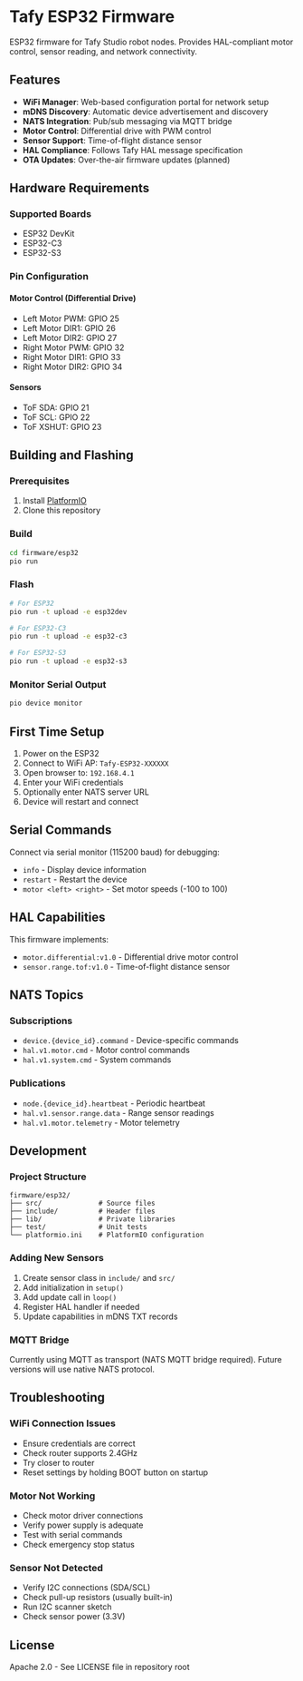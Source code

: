 # Tafy ESP32 Firmware

ESP32 firmware for Tafy Studio robot nodes. Provides HAL-compliant motor control, sensor reading, and network connectivity.

## Features

- **WiFi Manager**: Web-based configuration portal for network setup
- **mDNS Discovery**: Automatic device advertisement and discovery
- **NATS Integration**: Pub/sub messaging via MQTT bridge
- **Motor Control**: Differential drive with PWM control
- **Sensor Support**: Time-of-flight distance sensor
- **HAL Compliance**: Follows Tafy HAL message specification
- **OTA Updates**: Over-the-air firmware updates (planned)

## Hardware Requirements

### Supported Boards

- ESP32 DevKit
- ESP32-C3
- ESP32-S3

### Pin Configuration

#### Motor Control (Differential Drive)

- Left Motor PWM: GPIO 25
- Left Motor DIR1: GPIO 26
- Left Motor DIR2: GPIO 27
- Right Motor PWM: GPIO 32
- Right Motor DIR1: GPIO 33
- Right Motor DIR2: GPIO 34

#### Sensors

- ToF SDA: GPIO 21
- ToF SCL: GPIO 22
- ToF XSHUT: GPIO 23

## Building and Flashing

### Prerequisites

1. Install [PlatformIO](https://platformio.org/install)
2. Clone this repository

### Build

```bash
cd firmware/esp32
pio run
```

### Flash

```bash
# For ESP32
pio run -t upload -e esp32dev

# For ESP32-C3
pio run -t upload -e esp32-c3

# For ESP32-S3
pio run -t upload -e esp32-s3
```

### Monitor Serial Output

```bash
pio device monitor
```

## First Time Setup

1. Power on the ESP32
2. Connect to WiFi AP: `Tafy-ESP32-XXXXXX`
3. Open browser to: `192.168.4.1`
4. Enter your WiFi credentials
5. Optionally enter NATS server URL
6. Device will restart and connect

## Serial Commands

Connect via serial monitor (115200 baud) for debugging:

- `info` - Display device information
- `restart` - Restart the device
- `motor <left> <right>` - Set motor speeds (-100 to 100)

## HAL Capabilities

This firmware implements:

- `motor.differential:v1.0` - Differential drive motor control
- `sensor.range.tof:v1.0` - Time-of-flight distance sensor

## NATS Topics

### Subscriptions

- `device.{device_id}.command` - Device-specific commands
- `hal.v1.motor.cmd` - Motor control commands
- `hal.v1.system.cmd` - System commands

### Publications

- `node.{device_id}.heartbeat` - Periodic heartbeat
- `hal.v1.sensor.range.data` - Range sensor readings
- `hal.v1.motor.telemetry` - Motor telemetry

## Development

### Project Structure

```text
firmware/esp32/
├── src/              # Source files
├── include/          # Header files
├── lib/              # Private libraries
├── test/             # Unit tests
└── platformio.ini    # PlatformIO configuration
```

### Adding New Sensors

1. Create sensor class in `include/` and `src/`
2. Add initialization in `setup()`
3. Add update call in `loop()`
4. Register HAL handler if needed
5. Update capabilities in mDNS TXT records

### MQTT Bridge

Currently using MQTT as transport (NATS MQTT bridge required).
Future versions will use native NATS protocol.

## Troubleshooting

### WiFi Connection Issues

- Ensure credentials are correct
- Check router supports 2.4GHz
- Try closer to router
- Reset settings by holding BOOT button on startup

### Motor Not Working

- Check motor driver connections
- Verify power supply is adequate
- Test with serial commands
- Check emergency stop status

### Sensor Not Detected

- Verify I2C connections (SDA/SCL)
- Check pull-up resistors (usually built-in)
- Run I2C scanner sketch
- Check sensor power (3.3V)

## License

Apache 2.0 - See LICENSE file in repository root
